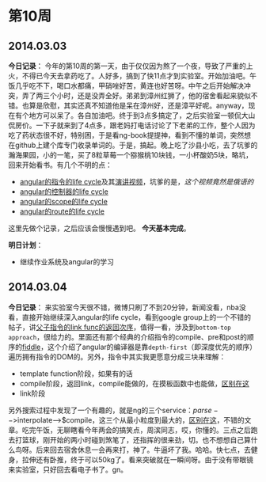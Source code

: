 第10周
======

## 2014.03.03

**今日记录**： 
今年的第10周的第一天，由于仅仅因为熬了一个夜，导致了严重的上火，不得已今天去拿药吃了。人好多，搞到了快11点才到实验室。开始加油吧。午饭几乎吃不下，喝口水都痛，甲硝唑好苦，黄连也好苦呀。中午之后开始解决冲突，弄了两三个小时，还是没弄全好。弟弟到漳州红狮了，他的宿舍看起来貌似不错。也算是欣慰，其实还真不知道他是呆在漳州好，还是漳平好呢。anyway，现在有个地方可以呆了。各自加油吧。终于到3点多搞定了，之后实验室一顿侃大山侃房价。一下子就来到了4点多，跟老妈打电话讨论了下老弟的工作，整个人因为吃了药状态很不好，特别困，于是看ng-book提提神，看到不懂的单词，突然想在github上建个库专门收录单词的。于是，搞起。晚上吃了沙县小吃，去了坑爹的瀚海果园，小的一笔，买了8粒草莓一个猕猴桃10块钱，一小杯酸奶5块，略坑，回来开始看书。有几个不明的点：

- [angular的指令的life cycle](http://slid.es/kirbarn/angularjs-directives-lifecycle)及其[演讲视频](https://www.google.com.hk/url?sa=t&rct=j&q=&esrc=s&source=web&cd=9&ved=0CHAQtwIwCA&url=http%3a%2f%2fwww%2eyoutube%2ecom%2fwatch%3fv%3dDZ0RBOkkor8&ei=kH4UU86lDYfjkgWC6IE4&usg=AFQjCNGXuTgldWfWM2tTJanMuyzbritE8A&sig2=RWFCDbLq9wS3HFjLcdzVmw)，坑爹的是，*这个视频竟然是俄语的*
- [angular的控制器的life cycle](http://stackoverflow.com/questions/16094940/what-is-the-lifecycle-of-an-angularjs-controller)
- [angular的scope的life cycle](http://onehungrymind.com/notes-on-angularjs-scope-life-cycle/)
- [angular的route的life cycle](http://www.thinkster.io/angularjs/0WbrOy5nIE/angularjs-route-life-cycle)

这里先做个记录，之后应该会慢慢遇到吧。 
**今天基本完成**。

**明日计划**： 
- 继续作业系统及angular的学习

## 2014.03.04

**今日记录**： 
来实验室今天很不错，微博只刷了不到20分钟，新闻没看，nba没看，直接开始继续深入angular的life cycle，看到google group上的一个不错的帖子，讲[父子指令的link func的返回次序](https://groups.google.com/forum/#!topic/angular/b-hQg0q0P7I)，值得一看，涉及到`bottom-top approach`，很给力的。里面还有那个经典的介绍指令的compile、pre和post的顺序的[fiddle](http://jsfiddle.net/vojtajina/8yzbZ/)，这个介绍了angular的编译器是靠`depth-first`（即深度优先的顺序）遍历拥有指令的DOM的。另外，指令中其实我更愿意分成三块来理解：

- template function阶段，如果有的话
- compile阶段，返回link，compile能做的，在摸板函数中也能做，[区别在这](http://stackoverflow.com/questions/20941568/what-are-the-benefits-of-a-directive-template-function-in-angularjs)
- link阶段

另外搜索过程中发现了一个有趣的，就是ng的三个service：$parse-->$interpolate-->$compile，这三个从最小粒度到最大的，[区别在这](http://stackoverflow.com/questions/17900588/what-is-the-difference-between-the-parse-interpolate-and-compile-services)，不错的文章。吃完午饭，无聊瞎看今年两会的搞笑点，周滨同志，哎，你懂的。三点之后跑去打篮球，刚开始的两小时碰到煞笔了，还指挥的很来劲，切。也不想想自己算什么鸟呀。后来回去宿舍休息一会再来打，神了。牛逼坏了我。哈哈。快七点，去健身，拉伸还有卧推，终于可以50kg了。看来突破就在一瞬间呀。由于没有带眼镜来实验室，只好回去看电子书了。gn。
